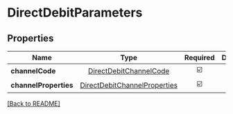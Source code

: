 # DirectDebitParameters



## Properties

| Name | Type | Required | Description | Examples |
|------------|:-------------:|:-------------:|-------------|:-------------:|
| **channelCode** | [DirectDebitChannelCode](DirectDebitChannelCode.md) | ☑️ |  | | |
**channelProperties** | [DirectDebitChannelProperties](DirectDebitChannelProperties.md) | ☑️ |  | | |



[[Back to README]](../../README.md)